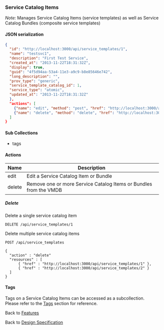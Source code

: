 
### Service Catalog Items

*Note:* Manages Service Catalog Items (service templates) as well as Service Catalog Bundles (composite service templates)

#### JSON serialization

```json
{
  "id": "http://localhost:3000/api/service_templates/1",
  "name": "testsvc1",
  "description": "First Test Service",
  "created_at": "2013-11-22T18:31:32Z",
  "display": true,
  "guid": "4f5d94aa-53a4-11e3-a9c9-b8e85646e742",
  "long_description": "",
  "prov_type": "generic",
  "service_template_catalog_id": 1,
  "service_type": "atomic",
  "updated_at": "2013-11-22T18:31:32Z"
  },
  "actions": [
    {"name": "edit", "method": "post", "href": "http://localhost:3000/api/service_templates/1"},
    {"name": "delete", "method": "delete", "href": "http://localhost:3000/api/service_templates/1"}
  ]
}
```

#### Sub Collections

* tags

#### Actions

| Name | Description |
|------|-------------|
| edit | Edit a Service Catalog Item or Bundle |
| delete | Remove one or more Service Catalog Items or Bundles from the VMDB |

##### Delete

Delete a single service catalog item

`DELETE /api/service_templates/1`

Delete multiple service catalog items

`POST /api/service_templates`

```
{
  "action" : "delete"
  "resources" : [
      { "href" : "http://localhost:3000/api/service_templates/1" },
      { "href" : "http://localhost:3000/api/service_templates/2" }
  ]
}
```


#### Tags

Tags on a Service Catalog Items can be accessed as a subcollection. Please refer to the [Tags](./tags.md) section for reference.



Back to [Features](./features.md)

Back to [Design Specification](../design.md)

